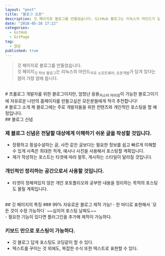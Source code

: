 ```yaml
---
layout: "post"
title: "블로그 오픈"
description: 깃 페이지로 블로그를 만들었습니다. GitHub 블로그는 리눅스의 마인드가 담겨 있다는 점이
date: "2018-05-28 17:22"
categories:
  - GitHub
  - GitPage
tag:
  - 잡담
published: true
---
```


> 깃 페이지로 블로그를 만들었습니다.<br>
> 깃 페이지<sub>깃 허브 블로그</sub>는 리눅스의 마인드<sub>자유 소프트웨어, 오픈개발</sub>가 담겨 있다는 점이 가장 맘에 듭니다.

<br>
# 프롤로그
개발자를 위한 블로그이지만, 엄청난 응용<sub>커스터 마이징</sub>이 가능한 블로그이기에 자유로운 나만의 홈페이지를 만들고싶은 모든분들에게 적극 추천합니다!

<br>
# 블로그 소개
제 블로그에는 주로 개발자들을 위한 컨텐츠와 개인적인 포스팅을 할 예정입니다.

<br>
## 블로그 신념

### 제 블로그 신념은 전달할 대상에게 이해하기 쉬운 글을 작성할 것입니다.
- 장황하고 횡설수설하는 글, 사전 같은 글보다는 필요한 정보를 쉽고 빠르게 이해할 수 있게 사족은 최대한 적게, 예시나 사진을 사용해서 포스팅할 계획입니다.<br>
- 제가 작성하는 포스트는 타겟에 따라 말투, 게시하는 스타일이 달라질 것입니다.

### 개인적인 정리하는 공간으로서 사용할 것입니다.
- 타겟이 정해져있지 않은 개인 포토폴리오와 공부한 내용을 정리하는 목적의 포스팅도 올릴 계획입니다.

<br>
## 깃 페이지의 특징
### 99% 자유로운 블로그 제작 가능!
  - 한 마디로 표현해서 `모든 것이 수정 가능하다` ~~심지어 포스팅 날짜도~~ <br>
  - 필요한 기능이 있다면 플러그인을 추가해 제작이 가능하다.

### 키보드 만으로 포스팅이 가능하다.
  - 깃 블로그 답게 포스팅도 코딩같이 할 수 있다.
  - 텍스트를 꾸미는 것 외에도, 복잡한 수식 또한 텍스트로 표현할 수 있다.
